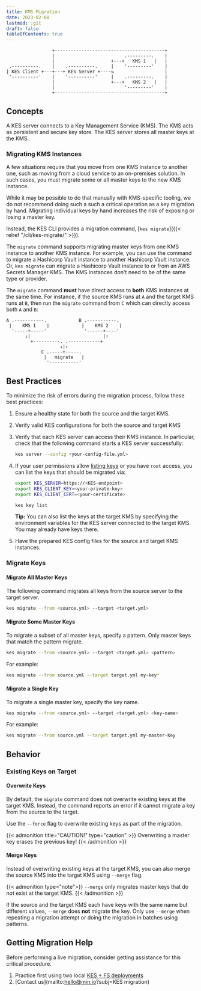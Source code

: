```yaml
---
title: KMS Migration
date: 2023-02-08
lastmod: :git
draft: false
tableOfContents: true
---
```



```goat
                 +-----------------------------------------+
                 |                          .---------.    |
                 |                     +---+   KMS 1   |   |
 .----------.    |    .----------.     |    '---------'    |
| KES Client +---+---+ KES Server +----⇅                   |
 '----------'    |    '----------'     |    .---------.    |
                 |                     +---+   KMS 2   |   |
                 |                          '---------'    |                  
                 +-----------------------------------------+
```

## Concepts

A KES server connects to a Key Management Service (KMS).
The KMS acts as persistent and secure key store.
The KES server stores all master keys at the KMS.

### Migrating KMS Instances

A few situations require that you move from one KMS instance to another one, such as moving from a cloud service to an on-premises solution. 
In such cases, you must migrate some or all master keys to the new KMS instance.

While it may be possible to do that manually with KMS-specific tooling, we do not recommend doing such a such a critical operation as a key migration by hand.
Migrating individual keys by hand increases the risk of exposing or losing a master key. 

Instead, the KES CLI provides a migration command, [`kes migrate`]({{< relref "/cli/kes-migrate/" >}}).

The `migrate` command supports migrating master keys from one KMS instance to another KMS instance. 
For example, you can use the command to migrate a Hashicorp Vault instance to another Hashicorp Vault instance. 
Or, `kes migrate` can migrate a Hashicorp Vault instance to or from an AWS Secrets Manager KMS. 
The KMS instances don't need to be of the same type or provider.

The `migrate` command **must** have direct access to **both** KMS instances at the same time. 
For instance, if the source KMS runs at `A` and the target KMS runs at `B`, then run the `migrate` command from `C` which can directly access both `A` and `B`:

```goat
A .-----------.            B .-----------.
 |    KMS 1    |            |    KMS 2    |  
  '-----+-----'              '------+----'
       ↓|                           |↑
         +----------. .------------+
                    ↓|↑
             C .-----+-----.
              |   migrate   |
               '-----------'
```

## Best Practices

To minimize the risk of errors during the migration process, follow these best practices:

1. Ensure a healthy state for both the source and the target KMS.
2. Verify valid KES configurations for both the source and target KMS 
3. Verify that each KES server can access their KMS instance. 
   In particular, check that the following command starts a KES server successfully:
   ```sh {.copy}
   kes server --config <your-config-file.yml>
   ```
4. If your user permissions allow [listing keys](https://github.com/minio/kes/wiki/Server-API#List-Keys) or you have `root` access, you can list the keys that should be migrated via:
 
   ```sh {.copy}
   export KES_SERVER=https://<KES-endpoint>
   export KES_CLIENT_KEY=<your-private-key>
   export KES_CLIENT_CERT=<your-certificate>

   kes key list
   ```
   
   **Tip:** You can also list the keys at the target KMS by specifying the environment variables for the KES server connected to the target KMS. 
   You may already have keys there.

5. Have the prepared KES config files for the source and target KMS instances.

### Migrate Keys

#### Migrate All Master Keys

The following command migrates all keys from the source server to the target server.

```sh {.copy}
kes migrate --from <source.yml> --target <target.yml>
```

#### Migrate Some Master Keys

To migrate a subset of all master keys, specify a pattern.
Only master keys that match the pattern migrate.

```sh {.copy}
kes migrate --from <source.yml> --target <target.yml> <pattern>
```

For example:

```sh {.copy}
kes migrate --from source.yml --target target.yml my-key*
```
   
#### Migrate a Single Key

To migrate a single master key, specify the key name.

```sh {.copy}
kes migrate --from <source.yml> --target <target.yml> <key-name>
```

For example: 

```sh {.copy}
kes migrate --from source.yml --target target.yml my-master-key
```

## Behavior 

### Existing Keys on Target

#### Overwrite Keys

By default, the `migrate` command does not overwrite existing keys at the target KMS.
Instead, the command reports an error if it cannot migrate a key from the source to the target. 

Use the `--force` flag to overwrite existing keys as part of the migration. 

{{< admonition title="CAUTION!" type="caution" >}}
Overwriting a master key erases the previous key!
{{< /admonition >}}

#### Merge Keys

Instead of overwriting existing keys at the target KMS, you can also merge the source KMS into the target KMS using `--merge` flag. 

{{< admonition type="note">}}
`--merge` only migrates master keys that do not exist at the target KMS. 
{{< /admonition >}}

If the source and the target KMS each have keys with the same name but different values, `--merge` does **not** migrate the key. 
Only use `--merge` when repeating a migration attempt or doing the migration in batches using patterns.

## Getting Migration Help

Before performing a live migration, consider getting assistance for this critical procedure.

1. Practice first using two local [KES + FS deployments](https://github.com/minio/kes/wiki/Filesystem-Keystore) 
2. [Contact us](mailto:hello@min.io?subj=KES migration)